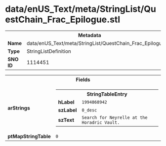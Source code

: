<h1>data/enUS_Text/meta/StringList/QuestChain_Frac_Epilogue.stl</h1><table><tr><th colspan="100%">Metadata</th></tr><tr><td><b>Name</b></td><td>data/enUS_Text/meta/StringList/QuestChain_Frac_Epilogue.stl</td></tr><tr><td><b>Type</b></td><td>StringListDefinition</td></tr><tr><td><b>SNO ID</b></td><td>1114451</td></tr></table>

<table><tr><th colspan="100%">Fields</th></tr><tr><td><b>arStrings</b></td><td><table><tr><th colspan="100%">StringTableEntry</th></tr><tr><td><b>hLabel</b></td><td><code>1994868942</code></td></tr><tr><td><b>szLabel</b></td><td><code>0_desc</code></td></tr><tr><td><b>szText</b></td><td><code>Search for Neyrelle at the Horadric Vault.</code></td></tr></table>


</td></tr><tr><td><b>ptMapStringTable</b></td><td><code>0</code></td></tr></table>


